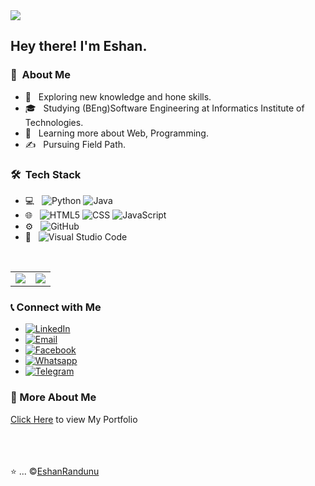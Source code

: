 <img src="https://thumbs.dreamstime.com/b/welcome-letters-banner-overlapping-colorful-squares-background-121137709.jpg">

<h2> Hey there! I'm Eshan.</h2>

<h3> 👨 &nbsp;About Me </h3>

- 🤔 &nbsp; Exploring new knowledge and hone skills.
- 🎓 &nbsp; Studying (BEng)Software Engineering at Informatics Institute of Technologies.
- 🌱 &nbsp; Learning more about Web, Programming.
- ✍️ &nbsp; Pursuing Field Path.

<h3> 🛠 &nbsp;Tech Stack</h3>

- 💻 &nbsp;
  ![Python](https://img.shields.io/badge/-Python-333333?style=flat&logo=python)
  ![Java](https://img.shields.io/badge/-Java-333333?style=flat&logo=Java&logoColor=007396)
- 🌐 &nbsp;
  ![HTML5](https://img.shields.io/badge/-HTML5-333333?style=flat&logo=HTML5)
  ![CSS](https://img.shields.io/badge/-CSS-333333?style=flat&logo=CSS3&logoColor=1572B6)
  ![JavaScript](https://img.shields.io/badge/-JavaScript-333333?style=flat&logo=javascript)
- ⚙️ &nbsp;
  ![GitHub](https://img.shields.io/badge/-GitHub-333333?style=flat&logo=github)
- 🔧 &nbsp;
  ![Visual Studio Code](https://img.shields.io/badge/-Visual%20Studio%20Code-333333?style=flat&logo=visual-studio-code&logoColor=007ACC)

<br/>

<table>
<tr>
<td><img src ="https://github-readme-stats.vercel.app/api?username=EshanRandunu&count_private=true&include_all_commits=true%22"></td>
<td><img src ="http://github-readme-streak-stats.herokuapp.com/?user=EshanRandunu&hide_border=true&background=ffffff&currStreakLabel=ffffff&date_format=j%20M%5B%20Y%5D%22"></td>
</tr>
</table>

<h3>📞&nbsp;Connect with Me</h3>

<p align="center">
  <ul>
    <li><a href="https://www.linkedin.com/in/eshan-randunu-4bb7a0268/"><img alt="LinkedIn" src="https://img.shields.io/badge/LinkedIn-Eshan%20Randunu-blue?style=flat-square&logo=linkedin"></a></li>
    <li><a href="mailto:eshan152randunu@gmail.com"><img alt="Email" src="https://img.shields.io/badge/Email-eshan152randunu@gmail.com-blue?style=flat-square&logo=gmail"></a></li>
    <li><a href="[https://web.facebook.com/?_rdc=1&_rdr](https://web.facebook.com/eshan.randunu.9/)"><img alt="Facebook" src="https://img.shields.io/badge/Facebook-Eshan%20Randunu-blue?style=flat-square&logo=facebook"></a></li>
    <li><a href="####"><img alt="Whatsapp" src="https://img.shields.io/badge/Whatsapp-####%20####-blue?style=flat-square&logo=whatsapp"></a></li>
    <li><a href="https://t.me/#####"><img alt="Telegram" src="https://img.shields.io/badge/Telegram-###%20K###-blue?style=flat-square&logo=telegram"></a></li>
  </ul>
</p>


<h3>💼&nbsp;More About Me</h3>
<a href="####"> Click Here</a> to view My Portfolio
<br><br><br><br>

⭐️ ... &copy;[EshanRandunu](https://github.com/EshanRandunu)

